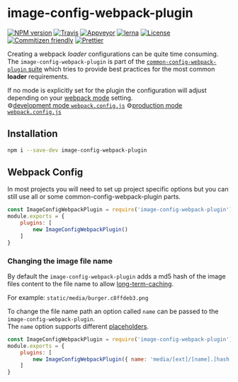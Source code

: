 # image-config-webpack-plugin

[![NPM version](https://badge.fury.io/js/image-config-webpack-plugin.svg)](https://www.npmjs.com/package/image-config-webpack-plugin) 
[![Travis](https://img.shields.io/travis/namics/webpack-config-plugins.svg)](https://travis-ci.org/namics/webpack-config-plugins)
[![Appveyor](https://ci.appveyor.com/api/projects/status/9aes52639g1uwk89/branch/master?svg=true)](https://ci.appveyor.com/project/namics/webpack-config-plugins/branch/master)
[![lerna](https://img.shields.io/badge/maintained%20with-lerna-cc00ff.svg)](https://lernajs.io/) 
[![License](https://img.shields.io/badge/license-MIT-green.svg)](http://opensource.org/licenses/MIT) 
[![Commitizen friendly](https://img.shields.io/badge/commitizen-friendly-brightgreen.svg)](http://commitizen.github.io/cz-cli/) 
[![Prettier](https://img.shields.io/badge/Code%20Style-Prettier-green.svg)](https://github.com/prettier/prettier)

Creating a webpack *loader* configurations can be quite time consuming.  
The `image-config-webpack-plugin` is part of the [`common-config-webpack-plugin` suite](https://github.com/namics/webpack-config-plugins) which tries to provide best practices for the most common **loader** requirements.  

If no mode is explicitly set for the plugin the configuration will adjust depending on your [webpack mode](https://webpack.js.org/concepts/mode/) setting.  
⚙️[development mode `webpack.config.js`](https://github.com/namics/webpack-config-plugins/raw/master/packages/image-config-webpack-plugin/config/development.config.js)
⚙️[production mode `webpack.config.js`](https://github.com/namics/webpack-config-plugins/raw/master/packages/image-config-webpack-plugin/config/production.config.js)


## Installation

```bash
npm i --save-dev image-config-webpack-plugin
```

## Webpack Config

In most projects you will need to set up project specific options but you can still use all or
some common-config-webpack-plugin parts.

```js
const ImageConfigWebpackPlugin = require('image-config-webpack-plugin');
module.exports = {
    plugins: [
        new ImageConfigWebpackPlugin()
    ]
}
```

### Changing the image file name

By default the `image-config-webpack-plugin` adds a md5 hash of the image files content to the file name
to allow [long-term-caching](https://developers.google.com/web/fundamentals/performance/webpack/use-long-term-caching).

For example: `static/media/burger.c8ffdeb3.png` 

To change the file name path an option called `name` can be passed to the `image-config-webpack-plugin`.  
The `name` option supports different [placeholders](https://github.com/webpack-contrib/file-loader#placeholders).

```js
const ImageConfigWebpackPlugin = require('image-config-webpack-plugin');
module.exports = {
    plugins: [
        new ImageConfigWebpackPlugin({ name: 'media/[ext]/[name].[hash:7].[ext]' })
    ]
}
```
